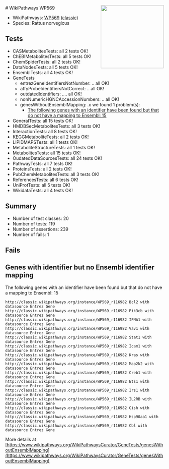 <img style="float: right; width: 200px" src="https://upload.wikimedia.org/wikipedia/commons/thumb/8/83/Wplogo_with_text_500.png/640px-Wplogo_with_text_500.png" />
# WikiPathways WP569

* WikiPathways: [WP569](https://wikipathways.org/pathways/WP569) ([classic](https://classic.wikipathways.org/instance/WP569))
* Species: Rattus norvegicus
## Tests
* CASMetabolitesTests: all 2 tests OK!
* ChEBIMetabolitesTests: all 5 tests OK!
* ChemSpiderTests: all 2 tests OK!
* DataNodesTests: all 5 tests OK!
* EnsemblTests: all 4 tests OK!
* GeneTests
    * entrezGeneIdentifiersNotNumber: .. all OK!
    * affyProbeIdentifiersNotCorrect: .. all OK!
    * outdatedIdentifiers: .... all OK!
    * nonNumericHGNCAccessionNumbers: .. all OK!
    * genesWithoutEnsemblMapping: .x we found 1 problem(s):
        * [The following genes with an identifier have been found but that do not have a mapping to Ensembl: 15](#c4e54312)
* GeneralTests: all 15 tests OK!
* HMDBSecMetabolitesTests: all 3 tests OK!
* InteractionTests: all 8 tests OK!
* KEGGMetaboliteTests: all 2 tests OK!
* LIPIDMAPSTests: all 1 tests OK!
* MetaboliteStructureTests: all 1 tests OK!
* MetabolitesTests: all 15 tests OK!
* OudatedDataSourcesTests: all 24 tests OK!
* PathwayTests: all 7 tests OK!
* ProteinsTests: all 2 tests OK!
* PubChemMetabolitesTests: all 3 tests OK!
* ReferencesTests: all 6 tests OK!
* UniProtTests: all 5 tests OK!
* WikidataTests: all 4 tests OK!


## Summary

* Number of test classes: 20
* Number of tests: 119
* Number of assertions: 239
* Number of fails: 1

## Fails

<a name="c4e54312" />

## Genes with identifier but no Ensembl identifier mapping

The following genes with an identifier have been found but that do not have a mapping to Ensembl: 15
```
http://classic.wikipathways.org/instance/WP569_r116982 Bcl2 with datasource Entrez Gene
http://classic.wikipathways.org/instance/WP569_r116982 Pik3cb with datasource Entrez Gene
http://classic.wikipathways.org/instance/WP569_r116982 IFNA1 with datasource Entrez Gene
http://classic.wikipathways.org/instance/WP569_r116982 Vav1 with datasource Entrez Gene
http://classic.wikipathways.org/instance/WP569_r116982 Stat1 with datasource Entrez Gene
http://classic.wikipathways.org/instance/WP569_r116982 Icam1 with datasource Entrez Gene
http://classic.wikipathways.org/instance/WP569_r116982 Kras with datasource Entrez Gene
http://classic.wikipathways.org/instance/WP569_r116982 Map2k2 with datasource Entrez Gene
http://classic.wikipathways.org/instance/WP569_r116982 Creb1 with datasource Entrez Gene
http://classic.wikipathways.org/instance/WP569_r116982 Ets1 with datasource Entrez Gene
http://classic.wikipathways.org/instance/WP569_r116982 Irs1 with datasource Entrez Gene
http://classic.wikipathways.org/instance/WP569_r116982 IL2RB with datasource Entrez Gene
http://classic.wikipathways.org/instance/WP569_r116982 Cish with datasource Entrez Gene
http://classic.wikipathways.org/instance/WP569_r116982 Hsp90aa1 with datasource Entrez Gene
http://classic.wikipathways.org/instance/WP569_r116982 Cbl with datasource Entrez Gene
```

More details at [https://www.wikipathways.org/WikiPathwaysCurator/GeneTests/genesWithoutEnsemblMapping](https://www.wikipathways.org/WikiPathwaysCurator/GeneTests/genesWithoutEnsemblMapping)

